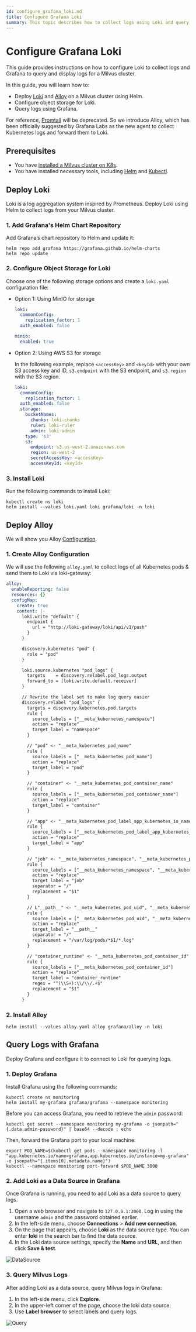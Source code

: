 ```yaml
---
id: configure_grafana_loki.md
title: Configure Grafana Loki
summary: This topic describes how to collect logs using Loki and query logs for a Milvus cluster using Grafana.
---
```


# Configure Grafana Loki

This guide provides instructions on how to configure Loki to collect logs and Grafana to query and display logs for a Milvus cluster.

In this guide, you will learn how to:

- Deploy [Loki](https://grafana.com/docs/loki/latest/get-started/overview/) and [Alloy](https://grafana.com/docs/alloy/latest/) on a Milvus cluster using Helm.
- Configure object storage for Loki.
- Query logs using Grafana.

For reference, [Promtail](https://grafana.com/docs/loki/latest/send-data/promtail/#promtail-agent) will be deprecated.
So we introduce Alloy, which has been officially suggested by Grafana Labs as the new agent to collect Kubernetes logs and forward them to Loki.

## Prerequisites

- You have [installed a Milvus cluster on K8s](install_cluster-helm.md).
- You have installed necessary tools, including [Helm](https://helm.sh/docs/intro/install/) and [Kubectl](https://kubernetes.io/docs/tasks/tools/).

## Deploy Loki

Loki is a log aggregation system inspired by Prometheus. Deploy Loki using Helm to collect logs from your Milvus cluster.

### 1. Add Grafana's Helm Chart Repository

Add Grafana’s chart repository to Helm and update it:

```
helm repo add grafana https://grafana.github.io/helm-charts
helm repo update
```

### 2. Configure Object Storage for Loki

Choose one of the following storage options and create a `loki.yaml` configuration file:

- Option 1: Using MinIO for storage

  ```yaml
  loki:
    commonConfig:
      replication_factor: 1
    auth_enabled: false

  minio:
    enabled: true
  ```

- Option 2: Using AWS S3 for storage

  In the following example, replace `<accessKey>` and `<keyId>` with your own S3 access key and ID, `s3.endpoint` with the S3 endpoint, and `s3.region` with the S3 region.

  ```yaml
  loki:
    commonConfig:
      replication_factor: 1
    auth_enabled: false
    storage:
      bucketNames:
        chunks: loki-chunks
        ruler: loki-ruler
        admin: loki-admin
      type: 's3'
      s3:
        endpoint: s3.us-west-2.amazonaws.com
        region: us-west-2
        secretAccessKey: <accessKey>
        accessKeyId: <keyId>
  ```

### 3. Install Loki

Run the following commands to install Loki:

```shell
kubectl create ns loki
helm install --values loki.yaml loki grafana/loki -n loki
```

## Deploy Alloy


We will show you Alloy [Configuration](https://grafana.com/docs/alloy/latest/configure/).

### 1. Create Alloy Configuration

We will use the following `alloy.yaml` to collect logs of all Kubernetes pods & send them to Loki via loki-gateway:

```yaml
alloy:
  enableReporting: false
  resources: {}
  configMap:
    create: true
    content: |-
      loki.write "default" {
        endpoint {
          url = "http://loki-gateway/loki/api/v1/push"
        }
      }

      discovery.kubernetes "pod" {
        role = "pod"
      }

      loki.source.kubernetes "pod_logs" {
        targets    = discovery.relabel.pod_logs.output
        forward_to = [loki.write.default.receiver]
      }

      // Rewrite the label set to make log query easier
      discovery.relabel "pod_logs" {
        targets = discovery.kubernetes.pod.targets
        rule {
          source_labels = ["__meta_kubernetes_namespace"]
          action = "replace"
          target_label = "namespace"
        }

        // "pod" <- "__meta_kubernetes_pod_name"
        rule {
          source_labels = ["__meta_kubernetes_pod_name"]
          action = "replace"
          target_label = "pod"
        }

        // "container" <- "__meta_kubernetes_pod_container_name"
        rule {
          source_labels = ["__meta_kubernetes_pod_container_name"]
          action = "replace"
          target_label = "container"
        }

        // "app" <- "__meta_kubernetes_pod_label_app_kubernetes_io_name"
        rule {
          source_labels = ["__meta_kubernetes_pod_label_app_kubernetes_io_name"]
          action = "replace"
          target_label = "app"
        }

        // "job" <- "__meta_kubernetes_namespace", "__meta_kubernetes_pod_container_name"
        rule {
          source_labels = ["__meta_kubernetes_namespace", "__meta_kubernetes_pod_container_name"]
          action = "replace"
          target_label = "job"
          separator = "/"
          replacement = "$1"
        }

        // L"__path__" <- "__meta_kubernetes_pod_uid", "__meta_kubernetes_pod_container_name"
        rule {
          source_labels = ["__meta_kubernetes_pod_uid", "__meta_kubernetes_pod_container_name"]
          action = "replace"
          target_label = "__path__"
          separator = "/"
          replacement = "/var/log/pods/*$1/*.log"
        }

        // "container_runtime" <- "__meta_kubernetes_pod_container_id"
        rule {
          source_labels = ["__meta_kubernetes_pod_container_id"]
          action = "replace"
          target_label = "container_runtime"
          regex = "^(\\S+):\\/\\/.+$"
          replacement = "$1"
        }
      }
```

### 2. Install Alloy

```shell
helm install --values alloy.yaml alloy grafana/alloy -n loki
```

## Query Logs with Grafana

Deploy Grafana and configure it to connect to Loki for querying logs.

### 1. Deploy Grafana

Install Grafana using the following commands:

```shell
kubectl create ns monitoring
helm install my-grafana grafana/grafana --namespace monitoring
```

Before you can access Grafana, you need to retrieve the `admin` password:

```shell
kubectl get secret --namespace monitoring my-grafana -o jsonpath="{.data.admin-password}" | base64 --decode ; echo
```

Then, forward the Grafana port to your local machine:

```shell
export POD_NAME=$(kubectl get pods --namespace monitoring -l "app.kubernetes.io/name=grafana,app.kubernetes.io/instance=my-grafana" -o jsonpath="{.items[0].metadata.name}")
kubectl --namespace monitoring port-forward $POD_NAME 3000
```

### 2. Add Loki as a Data Source in Grafana

Once Grafana is running, you need to add Loki as a data source to query logs.

1. Open a web browser and navigate to `127.0.0.1:3000`. Log in using the username `admin` and the password obtained earlier.
2. In the left-side menu, choose __Connections__ > __Add new connection__.
3. On the page that appears, choose __Loki__ as the data source type. You can enter __loki__ in the search bar to find the data source.
4. In the Loki data source settings, specify the __Name__ and __URL__, and then click __Save & test__.

![DataSource](../../../../assets/datasource.jpg "The data source config.")

### 3. Query Milvus Logs

After adding Loki as a data source, query Milvus logs in Grafana:

1. In the left-side menu, click __Explore__.
2. In the upper-left corner of the page, choose the loki data source.
3. Use __Label browser__ to select labels and query logs.

![Query](../../../../assets/milvuslog.jpg "Query Milvus logs in Grafana.")

